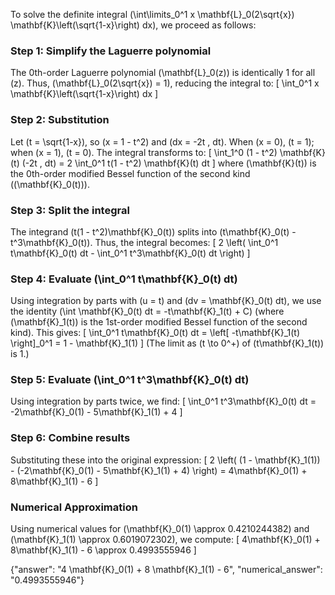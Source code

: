 
To solve the definite integral \(\int\limits_0^1 x \mathbf{L}_0(2\sqrt{x}) \mathbf{K}\left(\sqrt{1-x}\right) dx\), we proceed as follows:

### Step 1: Simplify the Laguerre polynomial
The 0th-order Laguerre polynomial \(\mathbf{L}_0(z)\) is identically 1 for all \(z\). Thus, \(\mathbf{L}_0(2\sqrt{x}) = 1\), reducing the integral to:
\[
\int_0^1 x \mathbf{K}\left(\sqrt{1-x}\right) dx
\]

### Step 2: Substitution
Let \(t = \sqrt{1-x}\), so \(x = 1 - t^2\) and \(dx = -2t \, dt\). When \(x = 0\), \(t = 1\); when \(x = 1\), \(t = 0\). The integral transforms to:
\[
\int_1^0 (1 - t^2) \mathbf{K}(t) (-2t \, dt) = 2 \int_0^1 t(1 - t^2) \mathbf{K}(t) dt
\]
where \(\mathbf{K}(t)\) is the 0th-order modified Bessel function of the second kind (\(\mathbf{K}_0(t)\)).

### Step 3: Split the integral
The integrand \(t(1 - t^2)\mathbf{K}_0(t)\) splits into \(t\mathbf{K}_0(t) - t^3\mathbf{K}_0(t)\). Thus, the integral becomes:
\[
2 \left( \int_0^1 t\mathbf{K}_0(t) dt - \int_0^1 t^3\mathbf{K}_0(t) dt \right)
\]

### Step 4: Evaluate \(\int_0^1 t\mathbf{K}_0(t) dt\)
Using integration by parts with \(u = t\) and \(dv = \mathbf{K}_0(t) dt\), we use the identity \(\int \mathbf{K}_0(t) dt = -t\mathbf{K}_1(t) + C\) (where \(\mathbf{K}_1(t)\) is the 1st-order modified Bessel function of the second kind). This gives:
\[
\int_0^1 t\mathbf{K}_0(t) dt = \left[ -t\mathbf{K}_1(t) \right]_0^1 = 1 - \mathbf{K}_1(1)
\]
(The limit as \(t \to 0^+\) of \(t\mathbf{K}_1(t)\) is 1.)

### Step 5: Evaluate \(\int_0^1 t^3\mathbf{K}_0(t) dt\)
Using integration by parts twice, we find:
\[
\int_0^1 t^3\mathbf{K}_0(t) dt = -2\mathbf{K}_0(1) - 5\mathbf{K}_1(1) + 4
\]

### Step 6: Combine results
Substituting these into the original expression:
\[
2 \left( (1 - \mathbf{K}_1(1)) - (-2\mathbf{K}_0(1) - 5\mathbf{K}_1(1) + 4) \right) = 4\mathbf{K}_0(1) + 8\mathbf{K}_1(1) - 6
\]

### Numerical Approximation
Using numerical values for \(\mathbf{K}_0(1) \approx 0.4210244382\) and \(\mathbf{K}_1(1) \approx 0.6019072302\), we compute:
\[
4\mathbf{K}_0(1) + 8\mathbf{K}_1(1) - 6 \approx 0.4993555946
\]

{"answer": "4 \mathbf{K}_0(1) + 8 \mathbf{K}_1(1) - 6", "numerical_answer": "0.4993555946"}
